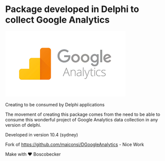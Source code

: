 # Package developed in Delphi to collect Google Analytics

![Screenshot](/Image/ga.png)

Creating to be consumed by Delphi applications

The movement of creating this package comes from the need to be able to consume this wonderful project
of Google Analytics data collection in any version of delphi.

Developed in version 10.4 (sydney)

Fork of https://github.com/maiconsi/DGoogleAnalytics - Nice Work

Make with ❤ Boscobecker 

